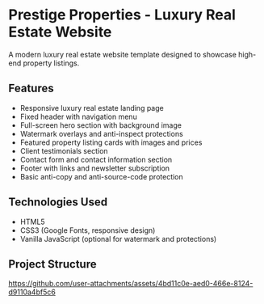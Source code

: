 # Prestige Properties - Luxury Real Estate Website

A modern luxury real estate website template designed to showcase high-end property listings.

## Features

- Responsive luxury real estate landing page  
- Fixed header with navigation menu  
- Full-screen hero section with background image  
- Watermark overlays and anti-inspect protections  
- Featured property listing cards with images and prices  
- Client testimonials section  
- Contact form and contact information section  
- Footer with links and newsletter subscription  
- Basic anti-copy and anti-source-code protection

## Technologies Used

- HTML5  
- CSS3 (Google Fonts, responsive design)  
- Vanilla JavaScript (optional for watermark and protections)

## Project Structure



https://github.com/user-attachments/assets/4bd11c0e-aed0-466e-8124-d9110a4bf5c6

